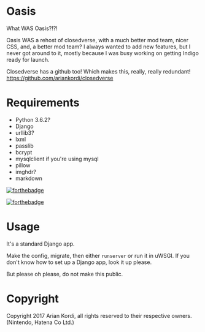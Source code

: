 # Oasis

What WAS Oasis?!?!

Oasis WAS a rehost of closedverse, with a much better mod team, nicer CSS, and, a better mod team? I always wanted to add new features, but I never got around to it, mostly because I was busy working on getting Indigo ready for launch.

Closedverse has a github too! Which makes this, really, really redundant! https://github.com/ariankordi/closedverse



# Requirements
  * Python 3.6.2?
  * Django
  * urllib3?
  * lxml
  * passlib
  * bcrypt
  * mysqlclient if you're using mysql
  * pillow
  * imghdr?
  * markdown

[![forthebadge](https://forthebadge.com/images/badges/made-with-python.svg)](https://forthebadge.com)

[![forthebadge](https://forthebadge.com/images/badges/you-didnt-ask-for-this.svg)](https://forthebadge.com)

# Usage

It's a standard Django app.

Make the config, migrate, then either `runserver` or run it in uWSGI.
If you don't know how to set up a Django app, look it up please.

But please oh please, do not make this public.

# Copyright
Copyright 2017 Arian Kordi, all rights reserved to their respective owners. (Nintendo, Hatena Co Ltd.)
